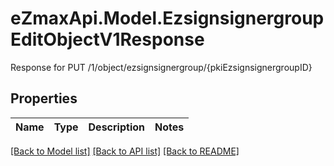 # eZmaxApi.Model.EzsignsignergroupEditObjectV1Response
Response for PUT /1/object/ezsignsignergroup/{pkiEzsignsignergroupID}

## Properties

Name | Type | Description | Notes
------------ | ------------- | ------------- | -------------

[[Back to Model list]](../README.md#documentation-for-models) [[Back to API list]](../README.md#documentation-for-api-endpoints) [[Back to README]](../README.md)

